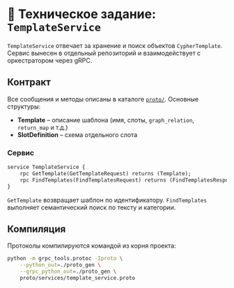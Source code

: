 # 📘 Техническое задание: `TemplateService`

`TemplateService` отвечает за хранение и поиск объектов `CypherTemplate`. Сервис вынесен в отдельный репозиторий и взаимодействует с оркестратором через gRPC.

## Контракт
Все сообщения и методы описаны в каталоге [`proto/`](../../proto/). Основные структуры:

- **Template** – описание шаблона (имя, слоты, `graph_relation`, `return_map` и т.д.)
- **SlotDefinition** – схема отдельного слота

### Сервис
```proto
service TemplateService {
    rpc GetTemplate(GetTemplateRequest) returns (Template);
    rpc FindTemplates(FindTemplatesRequest) returns (FindTemplatesResponse);
}
```

`GetTemplate` возвращает шаблон по идентификатору. `FindTemplates` выполняет семантический поиск по тексту и категории.

## Компиляция
Протоколы компилируются командой из корня проекта:

```bash
python -m grpc_tools.protoc -Iproto \
    --python_out=./proto_gen \
    --grpc_python_out=./proto_gen \
    proto/services/template_service.proto
```
